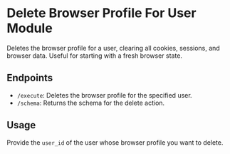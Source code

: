 # Delete Browser Profile For User Module

Deletes the browser profile for a user, clearing all cookies, sessions, and browser data. Useful for starting with a fresh browser state.

## Endpoints
- `/execute`: Deletes the browser profile for the specified user.
- `/schema`: Returns the schema for the delete action.

## Usage
Provide the `user_id` of the user whose browser profile you want to delete.
